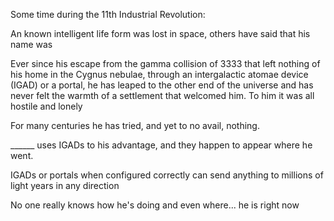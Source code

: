 Some time during the 11th Industrial Revolution:

An known intelligent life form was lost in space, others have said that his name was 

Ever since his escape from the gamma collision of 3333 that left nothing of his home in the Cygnus nebulae, through an intergalactic atomae device (IGAD) or a portal, he has leaped to the other end of the universe and has never felt the warmth of a settlement that welcomed him. To him it was all hostile and lonely


For many centuries he has tried, and yet to no avail, nothing. 

______ uses IGADs to his advantage, and they happen to appear where he went. 

IGADs or portals when configured correctly can send anything to millions of light years in any direction

No one really knows how he's doing and even where... he is right now




